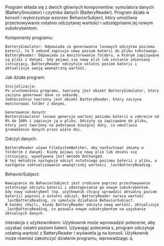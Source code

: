 Program składa się z dwóch głównych komponentów: symulatora danych (BatterySimulator) i czytnika danych (BatteryReader). Program działa w konsoli i wykorzystuje wzorzec BehaviorSubject, który umożliwia przechowywanie ostatnio odczytanej wartości i udostępnianie jej nowym subskrybentom.

Komponenty programu:

    BatterySimulator: Odpowiada za generowanie losowych odczytów poziomu baterii. Co 5 sekund zapisuje nowy poziom baterii do pliku tekstowego.
    BatteryReader: Odpowiada za monitorowanie folderu, w którym zapisywane są pliki z danymi. Gdy pojawi się nowy plik lub zostanie zmieniony istniejący, BatteryReader odczytuje ostatni poziom baterii i aktualizuje swoją wewnętrzną wartość.

Jak działa program:

    Inicjalizacja:
    Po uruchomieniu programu, tworzony jest obiekt BatterySimulator, który zaczyna generować dane co sekundę.
    Jednocześnie tworzony jest obiekt BatteryReader, który zaczyna monitorować folder z danymi.

    Generowanie danych:
    BatterySimulator losowo generuje wartość poziomu baterii w zakresie od 0% do 100% i zapisuje ją w pliku. Odczyty są zapisywane do pliku, który jest tworzony na podstawie bieżącej daty, co umożliwia gromadzenie danych przez wiele dni.

Odczyt danych:

    BatteryReader używa FileSystemWatcher, aby nasłuchiwać zmiany w folderze z danymi. Kiedy pojawi się nowy plik lub zmieni się istniejący, wywoływana jest metoda OnChanged.
    W tej metodzie następuje odczyt ostatniego poziomu baterii z pliku, a następnie zaktualizowanie wewnętrznej wartości _lastBatteryReading.

BehaviorSubject:

    Nawiązanie do BehaviorSubject jest zrobione poprzez przechowywanie ostatniego odczytu baterii i udostępnianie go nowym subskrybentom.
    Gdy nowy subskrybent (np. użytkownik chcący sprawdzić aktualny poziom baterii) poprosi o ostatni odczyt, BatteryReader zwraca wartość _lastBatteryReading, co symuluje działanie BehaviorSubject.
    W każdej chwili, kiedy BatteryReader odczyta nową wartość, aktualizuje _lastBatteryReading, co pozwala nowym subskrybentom na uzyskanie aktualnych danych.

Interakcja z użytkownikiem:
    Użytkownik może wprowadzić polecenie, aby uzyskać ostatni poziom baterii. Używając polecenia s, program odczytuje ostatnią wartość z BatteryReader i wyświetla ją na konsoli.
    Użytkownik może również zakończyć działanie programu, wprowadzając q.